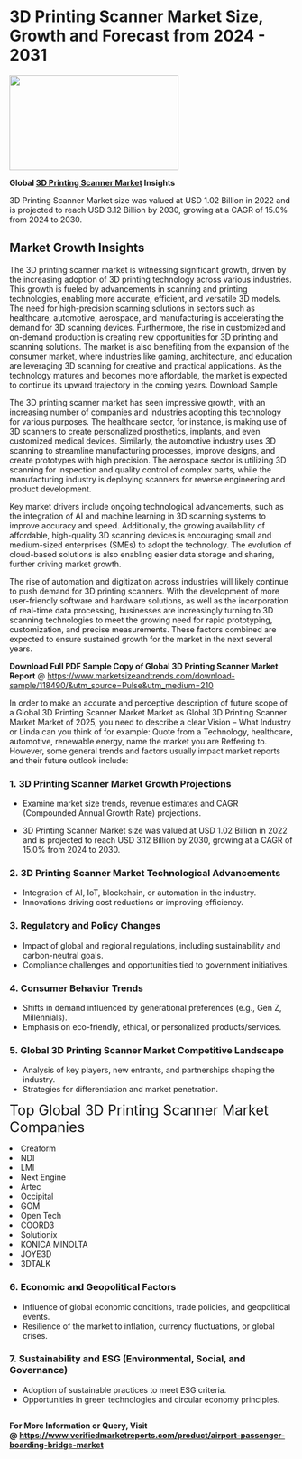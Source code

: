 <H1>3D Printing Scanner Market Size, Growth and Forecast from 2024 - 2031</H1><img class="aligncenter size-medium wp-image-584254" src="https://thirdeyenews.in/wp-content/uploads/2024/09/Global-Market-Research-300x168.jpeg" alt="" width="300" height="168" /><p><strong>Global&nbsp;<a href="https://www.marketsizeandtrends.com/download-sample/118490/&amp;utm_source=Pulse&amp;utm_medium=210">3D Printing Scanner Market</a> Insights</strong></p><p>3D Printing Scanner Market size was valued at USD 1.02 Billion in 2022 and is projected to reach USD 3.12 Billion by 2030, growing at a CAGR of 15.0% from 2024 to 2030.</p><p><h2>Market Growth Insights</h2> The 3D printing scanner market is witnessing significant growth, driven by the increasing adoption of 3D printing technology across various industries. This growth is fueled by advancements in scanning and printing technologies, enabling more accurate, efficient, and versatile 3D models. The need for high-precision scanning solutions in sectors such as healthcare, automotive, aerospace, and manufacturing is accelerating the demand for 3D scanning devices. Furthermore, the rise in customized and on-demand production is creating new opportunities for 3D printing and scanning solutions. The market is also benefiting from the expansion of the consumer market, where industries like gaming, architecture, and education are leveraging 3D scanning for creative and practical applications. As the technology matures and becomes more affordable, the market is expected to continue its upward trajectory in the coming years. Download Sample <p>The 3D printing scanner market has seen impressive growth, with an increasing number of companies and industries adopting this technology for various purposes. The healthcare sector, for instance, is making use of 3D scanners to create personalized prosthetics, implants, and even customized medical devices. Similarly, the automotive industry uses 3D scanning to streamline manufacturing processes, improve designs, and create prototypes with high precision. The aerospace sector is utilizing 3D scanning for inspection and quality control of complex parts, while the manufacturing industry is deploying scanners for reverse engineering and product development.</p> <p>Key market drivers include ongoing technological advancements, such as the integration of AI and machine learning in 3D scanning systems to improve accuracy and speed. Additionally, the growing availability of affordable, high-quality 3D scanning devices is encouraging small and medium-sized enterprises (SMEs) to adopt the technology. The evolution of cloud-based solutions is also enabling easier data storage and sharing, further driving market growth.</p> <p>The rise of automation and digitization across industries will likely continue to push demand for 3D printing scanners. With the development of more user-friendly software and hardware solutions, as well as the incorporation of real-time data processing, businesses are increasingly turning to 3D scanning technologies to meet the growing need for rapid prototyping, customization, and precise measurements. These factors combined are expected to ensure sustained growth for the market in the next several years.</p> </p><p><span class=""><strong>Download Full PDF Sample Copy of Global 3D Printing Scanner Market Report</strong> @ <a href="https://www.marketsizeandtrends.com/download-sample/118490/&amp;utm_source=Pulse&amp;utm_medium=210" target="_blank">https://www.marketsizeandtrends.com/download-sample/118490/&amp;utm_source=Pulse&amp;utm_medium=210</a></span></p><p>In order to make an accurate and perceptive description of future scope of a Global&nbsp;3D Printing Scanner Market Market as Global&nbsp;3D Printing Scanner Market Market of 2025, you need to describe a clear Vision &ndash; What Industry or Linda can you think of for example: Quote from a Technology, healthcare, automotive, renewable energy, name the market you are Reffering to. However, some general trends and factors usually impact market reports and their future outlook include:</p><h3>1.&nbsp;<strong>3D Printing Scanner Market Growth Projections</strong></h3><ul><li>Examine market size trends, revenue estimates and CAGR (Compounded Annual Growth Rate) projections.</li><li><p>3D Printing Scanner Market size was valued at USD 1.02 Billion in 2022 and is projected to reach USD 3.12 Billion by 2030, growing at a CAGR of 15.0% from 2024 to 2030.</p></li></ul><h3>2.&nbsp;<strong>3D Printing Scanner Market Technological Advancements</strong></h3><ul><li>Integration of AI, IoT, blockchain, or automation in the industry.</li><li>Innovations driving cost reductions or improving efficiency.</li></ul><h3>3.&nbsp;<strong>Regulatory and Policy Changes</strong></h3><ul><li>Impact of global and regional regulations, including sustainability and carbon-neutral goals.</li><li>Compliance challenges and opportunities tied to government initiatives.</li></ul><h3>4.&nbsp;<strong>Consumer Behavior Trends</strong></h3><ul><li>Shifts in demand influenced by generational preferences (e.g., Gen Z, Millennials).</li><li>Emphasis on eco-friendly, ethical, or personalized products/services.</li></ul><h3>5.&nbsp;<strong>Global 3D Printing Scanner Market Competitive Landscape</strong></h3><ul><li>Analysis of key players, new entrants, and partnerships shaping the industry.</li><li>Strategies for differentiation and market penetration.</li></ul><p data-pm-slice="1 1 []"><span style="color: inherit; font-family: inherit; font-size: 25px;">Top Global 3D Printing Scanner Market Companies</span></p><div class="" data-test-id=""><p><li>Creaform</li><li> NDI</li><li> LMI</li><li> Next Engine</li><li> Artec</li><li> Occipital</li><li> GOM</li><li> Open Tech</li><li> COORD3</li><li> Solutionix</li><li> KONICA MINOLTA</li><li> JOYE3D</li><li> 3DTALK</li></p></div><h3>6.&nbsp;<strong>Economic and Geopolitical Factors</strong></h3><ul><li>Influence of global economic conditions, trade policies, and geopolitical events.</li><li>Resilience of the market to inflation, currency fluctuations, or global crises.</li></ul><h3>7.&nbsp;<strong>Sustainability and ESG (Environmental, Social, and Governance)</strong></h3><ul><li>Adoption of sustainable practices to meet ESG criteria.</li><li>Opportunities in green technologies and circular economy principles.</li></ul><h2><strong style="font-size: 14px;">For More Information or Query, Visit @&nbsp;</strong><a style="background-color: #ffffff; font-size: 14px;" href="https://www.marketsizeandtrends.com/report/3d-printing-scanner-market/" target="_blank">https://www.verifiedmarketreports.com/product/airport-passenger-boarding-bridge-market</a></h2>

